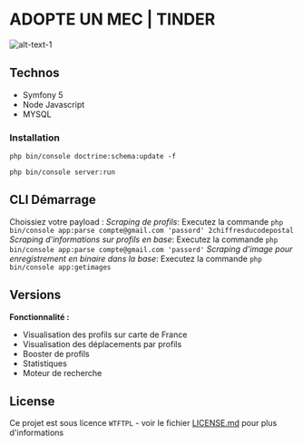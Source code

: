 # ADOPTE UN MEC | TINDER

![alt-text-1](https://s.adopteunmec.com/fr/www/img/_common/logos/aum_256_256.jpg?d2e5c7c1dc5cf98b5e9f9ce208a8f5dc "adopteunmec") 

## Technos

- Symfony 5
- Node Javascript 
- MYSQL

### Installation

``php bin/console doctrine:schema:update -f`` 

``php bin/console server:run`` 

## CLI Démarrage

Choissiez votre payload : 
_Scraping de profils_: Executez la commande ``php bin/console app:parse compte@gmail.com 'passord' 2chiffresducodepostal`` 
_Scraping d'informations sur profils en base_: Executez la commande ``php bin/console app:parse compte@gmail.com 'passord'``
_Scraping d'image pour enregistrement en binaire dans la base_: Executez la commande ``php bin/console app:getimages``  


## Versions

**Fonctionnalité :**

- Visualisation des profils sur carte de France
- Visualisation des déplacements par profils 
- Booster de profils 
- Statistiques
- Moteur de recherche

## License

Ce projet est sous licence ``WTFTPL`` - voir le fichier [LICENSE.md](LICENSE.md) pour plus d'informations


